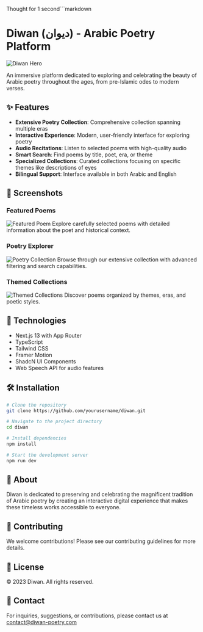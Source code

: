 Thought for 1 second```markdown
# Diwan (ديوان) - Arabic Poetry Platform

![Diwan Hero](https://hebbkx1anhila5yf.public.blob.vercel-storage.com/Screenshot%20%28107%29-IuWFjNKT5g9WpABhGcAgFOYduUYRAo.png)

An immersive platform dedicated to exploring and celebrating the beauty of Arabic poetry throughout the ages, from pre-Islamic odes to modern verses.

## ✨ Features

- **Extensive Poetry Collection**: Comprehensive collection spanning multiple eras
- **Interactive Experience**: Modern, user-friendly interface for exploring poetry
- **Audio Recitations**: Listen to selected poems with high-quality audio
- **Smart Search**: Find poems by title, poet, era, or theme
- **Specialized Collections**: Curated collections focusing on specific themes like descriptions of eyes
- **Bilingual Support**: Interface available in both Arabic and English

## 📱 Screenshots

### Featured Poems
![Featured Poem](https://hebbkx1anhila5yf.public.blob.vercel-storage.com/Screenshot%20%28111%29-U4P6XTP3HioPwoUYZgkWmViLHIknDW.png)
Explore carefully selected poems with detailed information about the poet and historical context.

### Poetry Explorer
![Poetry Collection](https://hebbkx1anhila5yf.public.blob.vercel-storage.com/Screenshot%20%28108%29-6hufOzlLXWWowfupH9zptf4rP5iMPm.png)
Browse through our extensive collection with advanced filtering and search capabilities.

### Themed Collections
![Themed Collections](https://hebbkx1anhila5yf.public.blob.vercel-storage.com/Screenshot%20%28109%29-c1iP56iWinYamkklwD79LQuNWFO204.png)
Discover poems organized by themes, eras, and poetic styles.

## 🚀 Technologies

- Next.js 13 with App Router
- TypeScript
- Tailwind CSS
- Framer Motion
- ShadcN UI Components
- Web Speech API for audio features

## 🛠️ Installation

```bash
# Clone the repository
git clone https://github.com/yourusername/diwan.git

# Navigate to the project directory
cd diwan

# Install dependencies
npm install

# Start the development server
npm run dev
```

## 🌟 About





Diwan is dedicated to preserving and celebrating the magnificent tradition of Arabic poetry by creating an interactive digital experience that makes these timeless works accessible to everyone.

## 🤝 Contributing

We welcome contributions! Please see our contributing guidelines for more details.

## 📝 License

© 2023 Diwan. All rights reserved.

## 📧 Contact

For inquiries, suggestions, or contributions, please contact us at [contact@diwan-poetry.com](mailto:contact@diwan-poetry.com)
